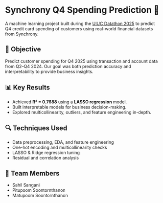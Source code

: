 # Synchrony Q4 Spending Prediction 🦝

A machine learning project built during the [UIUC Datathon 2025](https://stat.illinois.edu/datathon) to predict Q4 credit card spending of customers using real-world financial datasets from Synchrony.

## 🧠 Objective
Predict customer spending for Q4 2025 using transaction and account data from Q2–Q4 2024. Our goal was both prediction accuracy and interpretability to provide business insights.

## 📊 Key Results
- Achieved **R² = 0.7688** using a **LASSO regression** model.
- Built interpretable models for business decision-making.
- Explored multicollinearity, outliers, and feature engineering in-depth.

## 🔍 Techniques Used
- Data preprocessing, EDA, and feature engineering
- One-hot encoding and multicollinearity checks
- LASSO & Ridge regression tuning
- Residual and correlation analysis

## 👥 Team Members
- Sahil Sangani
- Pitupoom Soontornthanon
- Matupoom Soontornthanon
